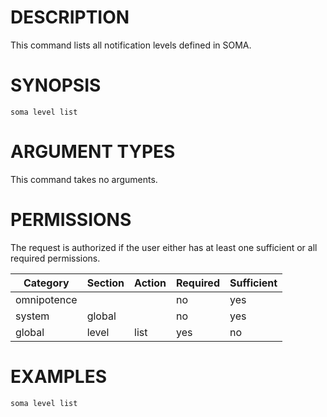 # DESCRIPTION

This command lists all notification levels defined in SOMA.

# SYNOPSIS

```
soma level list
```

# ARGUMENT TYPES

This command takes no arguments.

# PERMISSIONS

The request is authorized if the user either has at least one
sufficient or all required permissions.

Category | Section | Action | Required | Sufficient
 ------- | ------- | ------ | -------- | ----------
omnipotence | | | no | yes
system | global | | no | yes
global | level | list | yes | no

# EXAMPLES

```
soma level list
```

